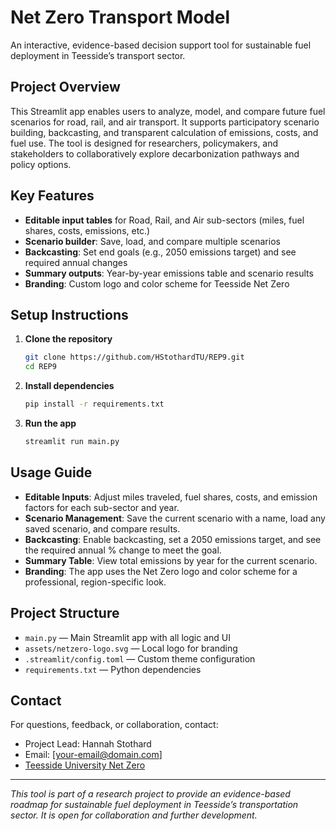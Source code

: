 # Net Zero Transport Model

An interactive, evidence-based decision support tool for sustainable fuel deployment in Teesside’s transport sector.

## Project Overview
This Streamlit app enables users to analyze, model, and compare future fuel scenarios for road, rail, and air transport. It supports participatory scenario building, backcasting, and transparent calculation of emissions, costs, and fuel use. The tool is designed for researchers, policymakers, and stakeholders to collaboratively explore decarbonization pathways and policy options.

## Key Features
- **Editable input tables** for Road, Rail, and Air sub-sectors (miles, fuel shares, costs, emissions, etc.)
- **Scenario builder**: Save, load, and compare multiple scenarios
- **Backcasting**: Set end goals (e.g., 2050 emissions target) and see required annual changes
- **Summary outputs**: Year-by-year emissions table and scenario results
- **Branding**: Custom logo and color scheme for Teesside Net Zero

## Setup Instructions
1. **Clone the repository**
   ```sh
   git clone https://github.com/HStothardTU/REP9.git
   cd REP9
   ```
2. **Install dependencies**
   ```sh
   pip install -r requirements.txt
   ```
3. **Run the app**
   ```sh
   streamlit run main.py
   ```

## Usage Guide
- **Editable Inputs**: Adjust miles traveled, fuel shares, costs, and emission factors for each sub-sector and year.
- **Scenario Management**: Save the current scenario with a name, load any saved scenario, and compare results.
- **Backcasting**: Enable backcasting, set a 2050 emissions target, and see the required annual % change to meet the goal.
- **Summary Table**: View total emissions by year for the current scenario.
- **Branding**: The app uses the Net Zero logo and color scheme for a professional, region-specific look.

## Project Structure
- `main.py` — Main Streamlit app with all logic and UI
- `assets/netzero-logo.svg` — Local logo for branding
- `.streamlit/config.toml` — Custom theme configuration
- `requirements.txt` — Python dependencies

## Contact
For questions, feedback, or collaboration, contact:
- Project Lead: Hannah Stothard
- Email: [your-email@domain.com]
- [Teesside University Net Zero](https://www.tees.ac.uk/minisites/netzero/index.cfm)

---

*This tool is part of a research project to provide an evidence-based roadmap for sustainable fuel deployment in Teesside’s transportation sector. It is open for collaboration and further development.* 